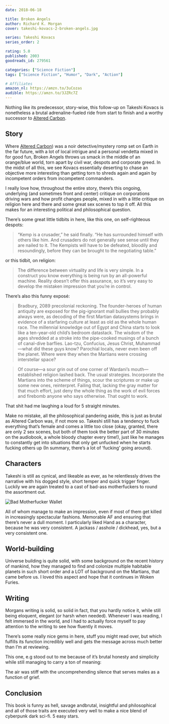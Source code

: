 ```yaml
---
date: 2018-06-18

title: Broken Angels
author: Richard K. Morgan
cover: takeshi-kovacs-2-broken-angels.jpg

series: Takeshi Kovacs
series_order: 2

rating: 5.0
published: 2003
goodreads_id: 279561

categories: ["Science Fiction"]
tags: ["Science Fiction", "Humor", "Dark", "Action"]

# Affiliates
amazon_nl: https://amzn.to/3uCozas
audible: https://amzn.to/3JZRc7Z
---
```


Nothing like its predecessor, story-wise, this follow-up on Takeshi Kovacs is nonetheless a brutal adrenaline-fueled ride from start to finish and a worthy successor to [Altered Carbon](2018-06-03-Richard-K.-Morgan---Altered-Carbon.md).

<!--more-->

## Story

Where [Altered Carbon](2018-06-03-Richard-K.-Morgan---Altered-Carbon.md)) was a noir detective/mystery romp set on Earth in the far future, with a lot of local intrigue and a personal vendetta mixed in for good fun, Broken Angels throws us smack in the middle of an orange/blue world, torn apart by civil war, despots and corporate greed. In the midst of all this, we see Kovacs essentially deserting to chase an objective more interesting than getting torn to shreds again and again by incompetent orders from incompetent commanders.

I really love how, throughout the entire story, there’s this ongoing, underlying (and sometimes front and center) critique on corporations driving wars and how profit changes people, mixed in with a little critique on religion here and there and some great sex scenes to top it off. All this makes for an interesting political and philosophical question.

There’s some great little tidbits in here, like this one, on self-righteous despots:

> “Kemp is a crusader,” he said finally. “He has surrounded himself with others like him. And crusaders do not generally see sense until they are nailed to it. The Kempists will have to be defeated, bloodily and resoundingly, before they can be brought to the negotiating table.”

or this tidbit, on religion:

> The difference between virtuality and life is very simple. In a construct you know everything is being run by an all-powerful machine. Reality doesn’t offer this assurance, so it’s very easy to develop the mistaken impression that you’re in control.

There’s also this funny exposé:

> Bradbury, 2089 precolonial reckoning. The founder-heroes of human antiquity are exposed for the pig-ignorant mall bullies they probably always were, as decoding of the first Martian datasystems brings in evidence of a starfaring culture at least as old as the whole human race. The millennial knowledge out of Egypt and China starts to look like a ten-year-old child’s bedroom datastack. The wisdom of the ages shredded at a stroke into the pipe-cooked musings of a bunch of canal-dive barflies. Lao-tzu, Confucius, Jesus Christ, Muhammad—what did these guys know? Parochial locals, never even been off the planet. Where were they when the Martians were crossing interstellar space?

> Of course—a sour grin out of one corner of Wardani’s mouth—established religion lashed back. The usual strategies. Incorporate the Martians into the scheme of things, scour the scriptures or make up some new ones, reinterpret. Failing that, lacking the gray matter for that much effort, just deny the whole thing as the work of evil forces and firebomb anyone who says otherwise. That ought to work.

That shit had me laughing a loud for 5 straight minutes.

Make no mistake, all the philosophical pandering  aside, this is just as brutal as Altered Carbon was, if not more so. Takeshi still has a tendency to fuck everything that’s female and comes a little too close (okay, granted, there are only 2 sex scenes, but both of them took the better part of 30 minutes on the audiobook, a whole bloody chapter every time!), just like he manages to constantly get into situations that only get unfucked when he starts fucking others up (In summary, there’s a lot of ‘fucking’ going around).

## Characters

Takeshi is still as cynical, and likeable as ever, as he relentlessly drives the narrative with his dogged style, short temper and quick trigger finger. Luckily we are again treated to a cast of bad-ass motherfuckers to round the assortment out.

![Bad Motherfucker Wallet](https://media.giphy.com/media/4BM3ywysKmPRK/giphy.gif)

All of whom manage to make an impression, even if most of them get killed in increasingly spectacular fashions. Memorable AF and ensuring that there’s never a dull moment. I particularly liked Hand as a character, because he was very consistent. A jackass / asshole / dickhead, yes, but a very consistent one.

## World-building

Universe building is quite solid, with some background on the recent history of mankind, how they managed to find and colonize multiple habitable planets in such short order and a LOT of background on the Martians, that came before us. I loved this aspect and hope that it continues in Woken Furies.

## Writing

Morgans writing is solid, so solid in fact, that you hardly notice it, while still being eloquent, elegant (or harsh when needed). Whenever I was reading, I felt immersed in the world, and I had to actually force myself to pay attention to the writing to see how fluently it moves.

There’s some really nice gems in here, stuff you might read over, but which fulfills its function incredibly well and gets the message across much better than I’m at reviewing.

This one, e.g stood out to me because of it’s brutal honesty and simplicity while still managing to carry a ton of meaning:

The air was stiff with the uncomprehending silence that serves males as a function of grief.

## Conclusion

This book is funny as hell, savage andbrutal, insightful and philosophical and all of those traits are executed very well to make a nice blend of cyberpunk dark sci-fi. 5 easy stars.
